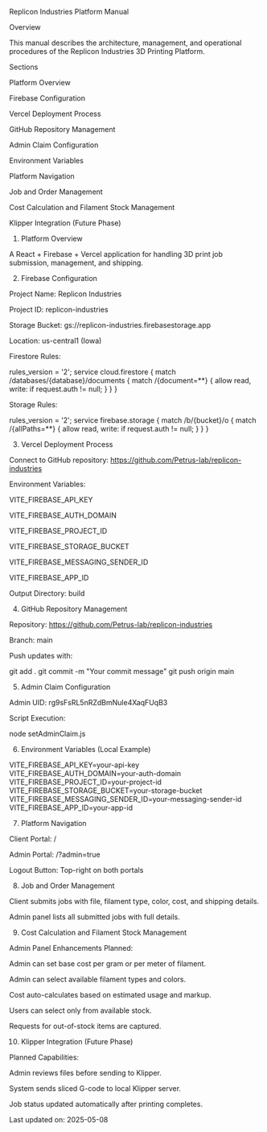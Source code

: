 Replicon Industries Platform Manual

Overview

This manual describes the architecture, management, and operational procedures of the Replicon Industries 3D Printing Platform.

Sections

Platform Overview

Firebase Configuration

Vercel Deployment Process

GitHub Repository Management

Admin Claim Configuration

Environment Variables

Platform Navigation

Job and Order Management

Cost Calculation and Filament Stock Management

Klipper Integration (Future Phase)

1. Platform Overview

A React + Firebase + Vercel application for handling 3D print job submission, management, and shipping.

2. Firebase Configuration

Project Name: Replicon Industries

Project ID: replicon-industries

Storage Bucket: gs://replicon-industries.firebasestorage.app

Location: us-central1 (Iowa)

Firestore Rules:

rules_version = '2';
service cloud.firestore {
  match /databases/{database}/documents {
    match /{document=**} {
      allow read, write: if request.auth != null;
    }
  }
}

Storage Rules:

rules_version = '2';
service firebase.storage {
  match /b/{bucket}/o {
    match /{allPaths=**} {
      allow read, write: if request.auth != null;
    }
  }
}

3. Vercel Deployment Process

Connect to GitHub repository: https://github.com/Petrus-lab/replicon-industries

Environment Variables:

VITE_FIREBASE_API_KEY

VITE_FIREBASE_AUTH_DOMAIN

VITE_FIREBASE_PROJECT_ID

VITE_FIREBASE_STORAGE_BUCKET

VITE_FIREBASE_MESSAGING_SENDER_ID

VITE_FIREBASE_APP_ID

Output Directory: build

4. GitHub Repository Management

Repository: https://github.com/Petrus-lab/replicon-industries

Branch: main

Push updates with:

git add .
git commit -m "Your commit message"
git push origin main

5. Admin Claim Configuration

Admin UID: rg9sFsRL5nRZdBmNule4XaqFUqB3

Script Execution:

node setAdminClaim.js

6. Environment Variables (Local Example)

VITE_FIREBASE_API_KEY=your-api-key
VITE_FIREBASE_AUTH_DOMAIN=your-auth-domain
VITE_FIREBASE_PROJECT_ID=your-project-id
VITE_FIREBASE_STORAGE_BUCKET=your-storage-bucket
VITE_FIREBASE_MESSAGING_SENDER_ID=your-messaging-sender-id
VITE_FIREBASE_APP_ID=your-app-id

7. Platform Navigation

Client Portal: /

Admin Portal: /?admin=true

Logout Button: Top-right on both portals

8. Job and Order Management

Client submits jobs with file, filament type, color, cost, and shipping details.

Admin panel lists all submitted jobs with full details.

9. Cost Calculation and Filament Stock Management

Admin Panel Enhancements Planned:

Admin can set base cost per gram or per meter of filament.

Admin can select available filament types and colors.

Cost auto-calculates based on estimated usage and markup.

Users can select only from available stock.

Requests for out-of-stock items are captured.

10. Klipper Integration (Future Phase)

Planned Capabilities:

Admin reviews files before sending to Klipper.

System sends sliced G-code to local Klipper server.

Job status updated automatically after printing completes.

Last updated on: 2025-05-08

